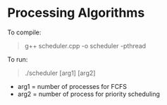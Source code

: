 # Processing Algorithms
To compile:
> g++ scheduler.cpp -o scheduler -pthread

To run:
> ./scheduler [arg1] [arg2]

* arg1 = number of processes for FCFS
* arg2 = number of process for priority scheduling
